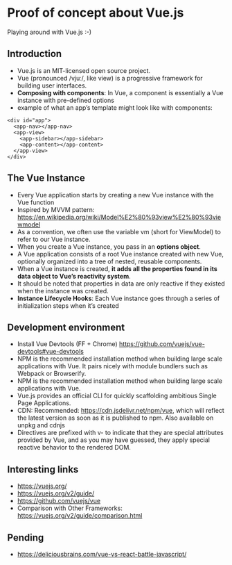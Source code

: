 # Proof of concept about Vue.js
Playing around with Vue.js :-)

## Introduction
* Vue.js is an MIT-licensed open source project.
* Vue (pronounced /vjuː/, like view) is a progressive framework for building user interfaces.
* **Composing with components**: In Vue, a component is essentially a Vue instance with pre-defined options
* example of what an app’s template might look like with components:
```
<div id="app">
  <app-nav></app-nav>
  <app-view>
    <app-sidebar></app-sidebar>
    <app-content></app-content>
  </app-view>
</div>
```

## The Vue Instance
* Every Vue application starts by creating a new Vue instance with the Vue function
* Inspired by MVVM pattern: https://en.wikipedia.org/wiki/Model%E2%80%93view%E2%80%93viewmodel
* As a convention, we often use the variable vm (short for ViewModel) to refer to our Vue instance.
* When you create a Vue instance, you pass in an **options object**.
* A Vue application consists of a root Vue instance created with new Vue, optionally organized into a tree of nested, reusable components.
* When a Vue instance is created, **it adds all the properties found in its data object to Vue’s reactivity system**.
* It should be noted that properties in data are only reactive if they existed when the instance was created.
* **Instance Lifecycle Hooks**: Each Vue instance goes through a series of initialization steps when it’s created

## Development environment
* Install Vue Devtools (FF + Chrome) https://github.com/vuejs/vue-devtools#vue-devtools
* NPM is the recommended installation method when building large scale applications with Vue. It pairs nicely with module bundlers such as Webpack or Browserify.
* NPM is the recommended installation method when building large scale applications with Vue.
* Vue.js provides an official CLI for quickly scaffolding ambitious Single Page Applications.
* CDN: Recommended: https://cdn.jsdelivr.net/npm/vue, which will reflect the latest version as soon as it is published to npm. Also available on unpkg and cdnjs
* Directives are prefixed with v- to indicate that they are special attributes provided by Vue, and as you may have guessed, they apply special reactive behavior to the rendered DOM.


## Interesting links
* https://vuejs.org/
* https://vuejs.org/v2/guide/
* https://github.com/vuejs/vue
* Comparison with Other Frameworks: https://vuejs.org/v2/guide/comparison.html


## Pending
* https://deliciousbrains.com/vue-vs-react-battle-javascript/
